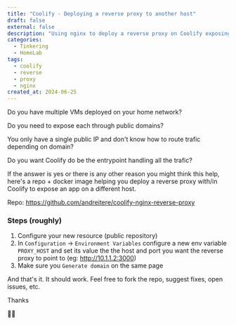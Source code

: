 ```yaml
---
title: "Coolify - Deploying a reverse proxy to another host"
draft: false
external: false
description: "Using nginx to deploy a reverse proxy on Coolify exposing a different host thorugh a subdomain managed by Coolify."
categories:
  - Tinkering
  - HomeLab
tags:
  - coolify
  - reverse
  - proxy
  - nginx
created_at: 2024-06-25
---
```


Do you have multiple VMs deployed on your home network?

Do you need to expose each through public domains?

You only have a single public IP and don't know how to route trafic depending on domain?

Do you want Coolify do be the entrypoint handling all the trafic?

If the answer is yes or there is any other reason you might think this help, here's a repo + docker image helping you deploy
a reverse proxy with/in Coolify to expose an app on a different host.

Repo: https://github.com/andreitere/coolify-nginx-reverse-proxy

### Steps (roughly)

1. Configure your new resource (public repository)
2. In `Configuration` -> `Environment Variables` configure a new env variable `PROXY_HOST` and set its value the the host and port you want the reverse proxy to point to (eg: http://10.1.1.2:3000)
3. Make sure you `Generate domain` on the same page

And that's it. It should work. Feel free to fork the repo, suggest fixes, open issues, etc.

Thanks

🙏🏻
